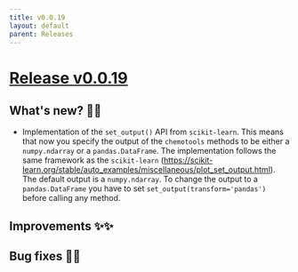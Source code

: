 ```yaml
---
title: v0.0.19
layout: default
parent: Releases
---
```


# __[Release v0.0.19](https://github.com/paucablop/chemotools/releases/tag/v0.0.19)__

## __What's new? 🎉🎉__

- Implementation of the ```set_output()``` API from ```scikit-learn```. This means that now you specify the output of the ```chemotools``` methods to be either a ```numpy.ndarray``` or a ```pandas.DataFrame```. The implementation follows the same framework as the ```scikit-learn``` (https://scikit-learn.org/stable/auto_examples/miscellaneous/plot_set_output.html). The default output is a ```numpy.ndarray```. To change the output to a ```pandas.DataFrame``` you have to set ```set_output(transform='pandas')``` before calling any method.

## __Improvements ✨✨__

## __Bug fixes 🐛🐛__



